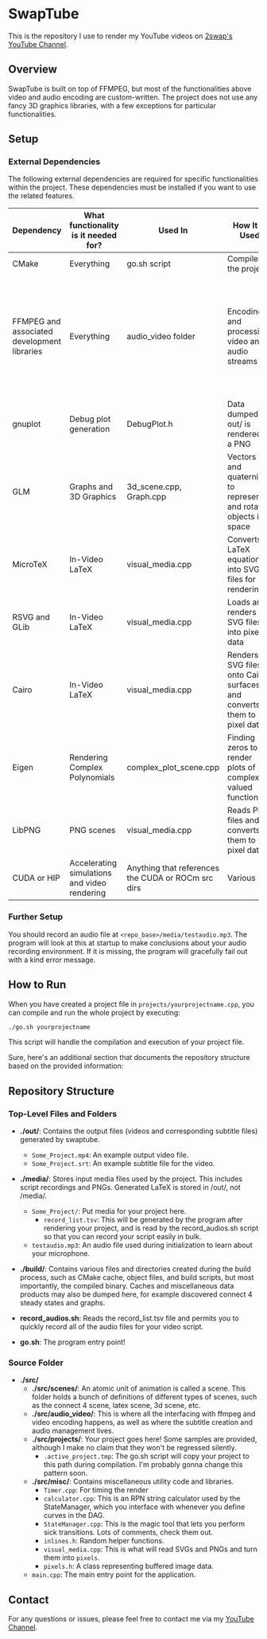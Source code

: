# SwapTube

This is the repository I use to render my YouTube videos on [2swap's YouTube Channel](https://www.youtube.com/@twoswap).

## Overview

SwapTube is built on top of FFMPEG, but most of the functionalities above video and audio encoding are custom-written. The project does not use any fancy 3D graphics libraries, with a few exceptions for particular functionalities.

## Setup
### External Dependencies

The following external dependencies are required for specific functionalities within the project. These dependencies must be installed if you want to use the related features.

| Dependency | What functionality is it needed for? | Used In | How It Is Used | Installation |
|------------|---------|---------|----------------|--------------|
| CMake | Everything | go.sh script | Compiles the project | `sudo apt install cmake` |
| FFMPEG and associated development libraries | Everything | audio_video folder | Encoding and processing video and audio streams | `sudo apt install ffmpeg libavcodec-dev libavformat-dev libavdevice-dev libavutil-dev libavfilter-dev libswscale-dev libpostproc-dev libswresample-dev` |
| gnuplot | Debug plot generation | DebugPlot.h | Data dumped in out/ is rendered to a PNG | `sudo apt install gnuplot` |
| GLM | Graphs and 3D Graphics | 3d_scene.cpp, Graph.cpp | Vectors and quaternions to represent and rotate objects in space | `sudo apt install libglm-dev` |
| MicroTeX | In-Video LaTeX | visual_media.cpp | Converts LaTeX equations into SVG files for rendering | Manual setup from MicroTeX repository |
| RSVG and GLib | In-Video LaTeX | visual_media.cpp | Loads and renders SVG files into pixel data | `sudo apt install librsvg2-dev libglib2.0-dev` |
| Cairo | In-Video LaTeX | visual_media.cpp | Renders SVG files onto Cairo surfaces and converts them to pixel data | `sudo apt install libcairo2-dev` |
| Eigen | Rendering Complex Polynomials | complex_plot_scene.cpp | Finding zeros to render plots of complex-valued functions | `sudo apt install libeigen3-dev` |
| LibPNG | PNG scenes | visual_media.cpp | Reads PNG files and converts them to pixel data | `sudo apt install libpng-dev` |
| CUDA or HIP | Accelerating simulations and video rendering | Anything that references the CUDA or ROCm src dirs | Various | Hardware-dependent |

### Further Setup
You should record an audio file at `<repo_base>/media/testaudio.mp3`. The program will look at this at startup to make conclusions about your audio recording environment. If it is missing, the program will gracefully fail out with a kind error message.

## How to Run

When you have created a project file in `projects/yourprojectname.cpp`, you can compile and run the whole project by executing:

```bash
./go.sh yourprojectname
```

This script will handle the compilation and execution of your project file.

Sure, here's an additional section that documents the repository structure based on the provided information:

## Repository Structure

### Top-Level Files and Folders

- **./out/**: Contains the output files (videos and corresponding subtitle files) generated by swaptube.
  - `Some_Project.mp4`: An example output video file.
  - `Some_Project.srt`: An example subtitle file for the video.

- **./media/**: Stores input media files used by the project. This includes script recordings and PNGs. Generated LaTeX is stored in /out/, not /media/.
  - `Some_Project/`: Put media for your project here.
    - `record_list.tsv`: This will be generated by the program after rendering your project, and is read by the record_audios.sh script so that you can record your script easily in bulk.
  - `testaudio.mp3`: An audio file used during initialization to learn about your microphone.

- **./build/**: Contains various files and directories created during the build process, such as CMake cache, object files, and build scripts, but most importantly, the compiled binary. Caches and miscellaneous data products may also be dumped here, for example discovered connect 4 steady states and graphs.

- **record_audios.sh**: Reads the record_list.tsv file and permits you to quickly record all of the audio files for your video script.

- **go.sh**: The program entry point!

### Source Folder

- **./src/**
  - **./src/scenes/**: An atomic unit of animation is called a scene. This folder holds a bunch of definitions of different types of scenes, such as the connect 4 scene, latex scene, 3d scene, etc.
  - **./src/audio_video/**: This is where all the interfacing with ffmpeg and video encoding happens, as well as where the subtitle creation and audio management lives.
  - **./src/projects/**: Your project goes here! Some samples are provided, although I make no claim that they won't be regressed silently. 
    - `.active_project.tmp`: The go.sh script will copy your project to this path during compilation. I'm probably gonna change this pattern soon.
  - **./src/misc/**: Contains miscellaneous utility code and libraries.
    - `Timer.cpp`: For timing the render
    - `calculator.cpp`: This is an RPN string calculator used by the StateManager, which you interface with whenever you define curves in the DAG.
    - `StateManager.cpp`: This is the magic tool that lets you perform sick transitions. Lots of comments, check them out.
    - `inlines.h`: Random helper functions.
    - `visual_media.cpp`: This is what will read SVGs and PNGs and turn them into `pixels`.
    - `pixels.h`: A class representing buffered image data.
  - `main.cpp`: The main entry point for the application.

## Contact

For any questions or issues, please feel free to contact me via my [YouTube Channel](https://www.youtube.com/@twoswap).
